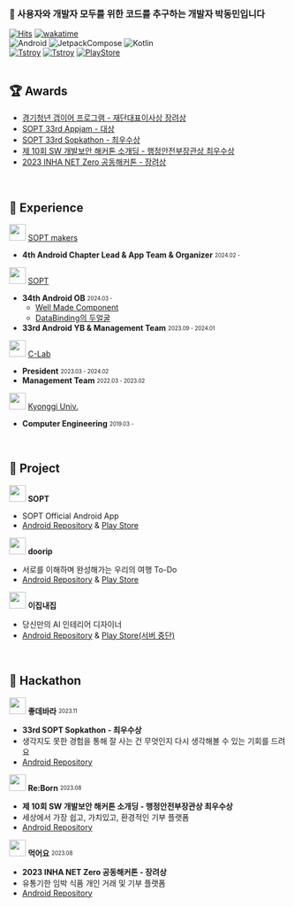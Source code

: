 ### 👋 사용자와 개발자 모두를 위한 코드를 추구하는 개발자 박동민입니다    
[![Hits](https://hits.seeyoufarm.com/api/count/incr/badge.svg?url=https%3A%2F%2Fgithub.com%2Fchattymin&count_bg=%2379C83D&title_bg=%23555555&icon=github.svg&icon_color=%23E7E7E7&title=hits&edge_flat=true)](https://hits.seeyoufarm.com)
[![wakatime](https://wakatime.com/badge/user/018b6af5-b526-4585-90a3-a8dd3d9e5a33.svg)](https://wakatime.com/@018b6af5-b526-4585-90a3-a8dd3d9e5a33)   
![Android](https://img.shields.io/badge/Android-3DDC84?style=for-the-badge&logo=Android&logoColor=white)
![JetpackCompose](https://img.shields.io/badge/JetpackCompose-4285F4?style=for-the-badge&logo=jetpackcompose&logoColor=white)
![Kotlin](https://img.shields.io/badge/kotlin-7F52FF?style=for-the-badge&logo=Kotlin&logoColor=white)   
[![Tstroy](https://img.shields.io/badge/개인블로그-000000?style=flat-square&logo=tistory&logoColor=white)](https://naemamdaelo.tistory.com) 
[![Tstroy](https://img.shields.io/badge/doorip팀블로그-FF4F11?style=flat-square&logo=tistory&logoColor=white)](https://teamgoinggoing.tistory.com/) 
[![PlayStore](https://img.shields.io/badge/GooglePlayStore-4285F4?style=flat-square&logo=googlepay&logoColor=white)](https://play.google.com/store/apps/developer?id=Chattymin)   
</br>


## **🏆 Awards**
- [경기청년 갭이어 프로그램 - 재단대표이사상 장려상](https://github.com/plandamoa)
- [SOPT 33rd Appjam - 대상](https://github.com/Team-Going)   
- [SOPT 33rd Sopkathon - 최우수상](https://github.com/DO-SOPT-SOPKATHON-ANDROID-TEAM3)
- [제 10회 SW 개발보안 해커톤 소개딩 - 행정안전부장관상 최우수상](https://github.com/Don-tEuhRa)   
- [2023 INHA NET Zero 공동해커톤 - 장려상](https://github.com/InhaHackathon)     
</br>

## **🎁 Experience**
<img src="https://github.com/chattymin/chattymin/assets/52882799/3eba4ad4-8e50-4e8e-b8b0-decf17aea2b2" width="30" height="30"/> [SOPT makers](https://makers.sopt.org/)   
- **4th Android Chapter Lead & App Team & Organizer** <sub><sup>2024.02 - </sup></sub>   

<img src="https://github.com/chattymin/chattymin/assets/52882799/fbe6681a-39f8-4d50-9080-a9c98c953e25" width="30" height="30"/> [SOPT](https://www.sopt.org)   
- **34th Android OB** <sub><sup>2024.03 - </sup></sub>   
  - [Well Made Component](https://naemamdaelo.tistory.com/entry/SOPT-34th-%EC%95%88%EB%93%9C%EB%A1%9C%EC%9D%B4%EB%93%9C%ED%8C%8C%ED%8A%B8-%EB%AF%B8%EB%AF%B8%EB%82%98-Well-Made-Component)
  - [DataBinding의 두얼굴](https://naemamdaelo.tistory.com/entry/SOPT-34th-%EC%95%88%EB%93%9C%EB%A1%9C%EC%9D%B4%EB%93%9C%ED%8C%8C%ED%8A%B8-%EB%AF%B8%EB%AF%B8%EB%82%98-DataBinding%EC%9D%98-%EB%91%90-%EC%96%BC%EA%B5%B4)
- **33rd Android YB &  Management Team** <sub><sup>2023.09 - 2024.01</sup></sub>   

<img src="https://github.com/chattymin/chattymin/assets/52882799/880f985c-09b2-4aec-a922-cfd8ff2e27f9" width="30" height="30"/> [C-Lab](https://www.clab.page/)   
- **President** <sub><sup>2023.03 - 2024.02</sup></sub>     
- **Management Team** <sub><sup>2022.03 - 2023.02</sup></sub>   


<img src="https://github.com/chattymin/chattymin/assets/52882799/f9ce708e-4269-426b-a26c-68c351333022" width="30" height="30"/> [Kyonggi Univ.](https://www.kyonggi.ac.kr/www/index.do)   
- **Computer Engineering** <sub><sup>2019.03 - </sup></sub>   
</br>

## **💪 Project**
<img src="https://github.com/chattymin/chattymin/assets/52882799/3d14995f-d655-453e-9755-4a59a45ba1ad" width="30" height="30"/> **SOPT**
- SOPT Official Android App
- [Android Repository](https://github.com/sopt-makers/sopt-android) & [Play Store](https://play.google.com/store/apps/details?id=org.sopt.official)

<img src="https://github.com/Team-Going/Going-Android/assets/97405341/9d8f8e2b-f3f6-4773-813b-49d3a9a86432" width=30 /> **doorip**
- 서로를 이해하며 완성해가는 우리의 여행 To-Do
- [Android Repository](https://github.com/Team-Going/Going-Android) & [Play Store](https://play.google.com/store/apps/details?id=com.going.doorip)

<img src="https://github.com/chattymin/chattymin/assets/52882799/2983f2a0-b014-44e6-9d46-6e82eb39e657" width=30 /> **이집내집**
- 당신만의 AI 인테리어 디자이너
- [Android Repository](https://github.com/EzipNaezip/gd-app) & [Play Store(서버 중단)](https://play.google.com/store/apps/details?id=com.dongminpark.projectgd)
</br>

## **👑 Hackathon**
<img src="https://github.com/chattymin/chattymin/assets/52882799/8401c006-e06e-4c7a-b3d1-6971ac91bdfa" width="30" height="30"/> **좋데바라** <sub><sup>2023.11</sup></sub>   
- **33rd SOPT Sopkathon - 최우수상**
- 생각지도 못한 경험을 통해 잘 사는 건 무엇인지 다시 생각해볼 수 있는 기회를 드려요
- [Android Repository](https://github.com/DO-SOPT-SOPKATHON-ANDROID-TEAM3)

<img src="https://github.com/chattymin/chattymin/assets/52882799/12f86495-cf36-431f-b7c7-2fa148b0b670" width="30" height="30"/> **Re:Born** <sub><sup>2023.08</sup></sub>   
- **제 10회 SW 개발보안 해커톤 소개딩 - 행정안전부장관상 최우수상**
- 세상에서 가장 쉽고, 가치있고, 환경적인 기부 플랫폼
- [Android Repository](https://github.com/Don-tEuhRa/Android)

<img src="https://github.com/chattymin/chattymin/assets/52882799/2e5272df-2258-4f4d-9dcc-5d1af9539c98" width="30" height="30"/> **먹어요** <sub><sup>2023.08</sup></sub>   
- **2023 INHA NET Zero 공동해커톤 - 장려상**
- 유통기한 임박 식품 개인 거래 및 기부 플랫폼
- [Android Repository](https://github.com/InhaHackathon/FoodMarketAndroid)
</br>
